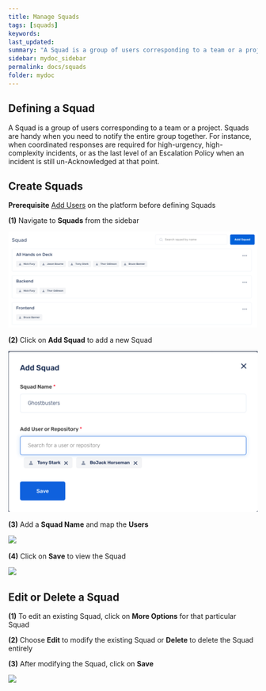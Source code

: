 ```yaml
---
title: Manage Squads
tags: [squads]
keywords: 
last_updated: 
summary: "A Squad is a group of users corresponding to a team or a project"
sidebar: mydoc_sidebar
permalink: docs/squads
folder: mydoc
---
```


## Defining a Squad

A Squad is a group of users corresponding to a team or a project. Squads are handy when you need to notify the entire group together. For instance, when coordinated responses are required for high-urgency, high-complexity incidents, or as the last level of an Escalation Policy when an incident is still un-Acknowledged at that point.

## Create Squads

**Prerequisite**
[Add Users](add-users) on the platform before defining Squads

**(1)** Navigate to **Squads** from the sidebar

![](images/manage_squads_1.png)

**(2)** Click on **Add Squad** to add a new Squad

![](images/manage_squads_2.png)

**(3)** Add a **Squad Name** and map the **Users**

![](images/manage_squads_3.png)

**(4)** Click on **Save** to view the Squad

![](images/manage_squads_4.png)

## Edit or Delete a Squad

**(1)** To edit an existing Squad, click on **More Options** for that particular Squad

**(2)** Choose **Edit** to modify the existing Squad or **Delete** to delete the Squad entirely

**(3)** After modifying the Squad, click on **Save**

![](images/manage_squads_5.png)